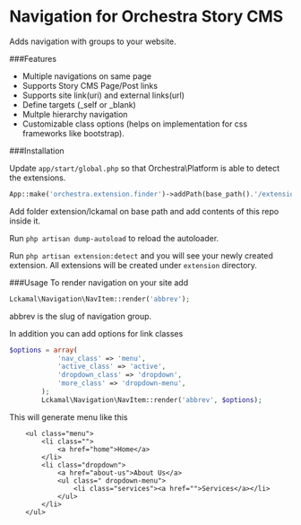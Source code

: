 Navigation for Orchestra Story CMS
====================

Adds navigation with groups to your website.

###Features
- Multiple navigations on same page
- Supports Story CMS Page/Post links
- Supports site link(uri) and external links(url)
- Define targets (_self or _blank)
- Multple hierarchy navigation
- Customizable class options (helps on implementation for css frameworks like bootstrap). 
 

###Installation

Update ```app/start/global.php``` so that Orchestra\Platform is able to detect the extensions.

```php
App::make('orchestra.extension.finder')->addPath(base_path().'/extension/*/*/');
```
Add folder extension/lckamal on base path and add contents of this repo inside it.

Run ```php artisan dump-autoload``` to reload the autoloader.

Run ```php artisan extension:detect``` and you will see your newly created extension. All extensions will be created under ```extension``` directory.

###Usage
To render navigation on your site add

```php
Lckamal\Navigation\NavItem::render('abbrev');
```
abbrev is the slug of navigation group.

In addition you can add options for link classes
```php 
$options = array(
			'nav_class' => 'menu',
			'active_class' => 'active',
			'dropdown_class' => 'dropdown',
			'more_class' => 'dropdown-menu',
		);
		Lckamal\Navigation\NavItem::render('abbrev', $options);
```

This will generate menu like this
```
	<ul class="menu">
		<li class="">
			<a href="home">Home</a>
		</li>
		<li class="dropdown">
			<a href="about-us">About Us</a>
			<ul class=" dropdown-menu">
				<li class="services"><a href="">Services</a></li>
			</ul>
		</li>
	</ul>
```

